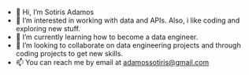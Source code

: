 - 👋 Hi, I’m Sotiris Adamos
- 👀 I’m interested in working with data and APIs. Also, i like coding and exploring new stuff.
- 🌱 I’m currently learning how to become a data engineer.
- 💞️ I’m looking to collaborate on data engineering projects and through coding projects to get new skills.
- 📫 You can reach me by email at adamossotiris@gmail.com

<!---
sotad22/sotad22 is a ✨ special ✨ repository because its `README.md` (this file) appears on your GitHub profile.
You can click the Preview link to take a look at your changes.
--->
